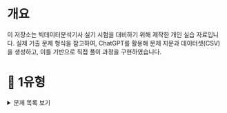 # 개요
이 저장소는 빅데이터분석기사 실기 시험을 대비하기 위해 제작한 개인 실습 자료입니다.
실제 기출 문제 형식을 참고하여, ChatGPT를 활용해 문제 지문과 데이터셋(CSV)을 생성하고, 이를 기반으로 직접 풀이 과정을 구현하였습니다.


# 📝 1유형

<details>
<summary>문제 목록 보기</summary>

1. 각 연도별로 사망률이 가장 높은 질병명을 구하고, 해당 질병들의 사망자수 평균을 소수점 첫번째 자리에서 반올림하여 구하시오.
   (사망률 = 사망자수 / 환자수)

<details>

<summary>코드</summary>

df['사망률'] = df['사망자수'] / df['환자수']
<br>
target = df.groupby('연도')['사망률'].idxmax().values
<br>
answer = round(df[df.index.isin(target)]['사망자수'].mean())
<br>
answer

</details>


</details>
